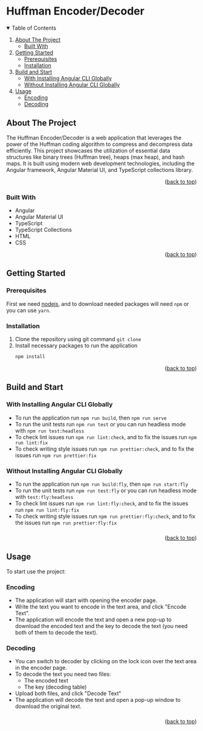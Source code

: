 # Huffman Encoder/Decoder

<a name="readme-top"></a>

<!-- TABLE OF CONTENTS -->
<details open>
  <summary>Table of Contents</summary>
  <ol>
    <li>
      <a href="#about-the-project">About The Project</a>
      <ul>
        <li><a href="#built-with">Built With</a></li>
      </ul>
    </li>
    <li>
      <a href="#getting-started">Getting Started</a>
      <ul>
        <li><a href="#prerequisites">Prerequisites</a></li>
        <li><a href="#installation">Installation</a></li>
      </ul>
    </li>
    <li>
      <a href="#build-and-start">Build and Start</a>
      <ul>
        <li><a href="#with-installing-angular-cli-globally">With Installing Angular CLI Globally</a></li>
        <li><a href="#without-installing-angular-cli-globally">Without Installing Angular CLI Globally</a></li>
      </ul>
    </li>
    <li>
      <a href="#usage">Usage</a>
      <ul>
        <li><a href="#encoding">Encoding</a></li>
        <li><a href="#decoding">Decoding</a></li>
      </ul>
    </li>
  </ol>
</details>

<!-- ABOUT THE PROJECT -->

## About The Project

The Huffman Encoder/Decoder is a web application that leverages the power of the Huffman coding algorithm to compress and decompress data efficiently. This project showcases the utilization of essential data structures like binary trees (Huffman tree), heaps (max heap), and hash maps. It is built using modern web development technologies, including the Angular framework, Angular Material UI, and TypeScript collections library.

<p align="right">(<a href="#readme-top">back to top</a>)</p>

### Built With

- Angular
- Angular Material UI
- TypeScript
- TypeScript Collections
- HTML
- CSS

<p align="right">(<a href="#readme-top">back to top</a>)</p>

<!-- GETTING STARTED -->

## Getting Started

### Prerequisites

First we need [nodejs](https://nodejs.org/en/download/current), and to download needed packages will need `npm` or you can use `yarn`.

### Installation

1. Clone the repository using git command `git clone`
2. Install necessary packages to run the application
   ```sh
   npm install
   ```

<p align="right">(<a href="#readme-top">back to top</a>)</p>

<!-- USAGE EXAMPLES -->

## Build and Start

### With Installing Angular CLI Globally

- To run the application run `npm run build`, then `npm run serve`
- To run the unit tests run `npm run test` or you can run headless mode with `npm run test:headless`
- To check lint issues run `npm run lint:check`, and to fix the issues run `npm run lint:fix`
- To check writing style issues run `npm run prettier:check`, and to fix the issues run `npm run prettier:fix`

### Without Installing Angular CLI Globally

- To run the application run `npm run build:fly`, then `npm run start:fly`
- To run the unit tests run `npm run test:fly` or you can run headless mode with `test:fly:headless`
- To check lint issues run `npm run lint:fly:check`, and to fix the issues run `npm run lint:fly:fix`
- To check writing style issues run `npm run prettier:fly:check`, and to fix the issues run `npm run prettier:fly:fix`

###

<p align="right">(<a href="#readme-top">back to top</a>)</p>

## Usage

To start use the project:

### Encoding

- The application will start with opening the encoder page.
- Write the text you want to encode in the text area, and click "Encode Text".
- The application will encode the text and open a new pop-up to download the encoded text and the key to decode the text (you need both of them to decode the text).

### Decoding

- You can switch to decoder by clicking on the lock icon over the text area in the encoder page.
- To decode the text you need two files:
  - The encoded text
  - The key (decoding table)
- Upload both files, and click "Decode Text"
- The application will decode the text and open a pop-up window to download the original text.

###

<p align="right">(<a href="#readme-top">back to top</a>)</p>
